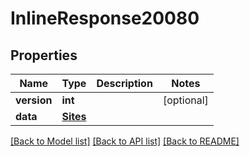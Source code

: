 # InlineResponse20080

## Properties
Name | Type | Description | Notes
------------ | ------------- | ------------- | -------------
**version** | **int** |  | [optional] 
**data** | [**Sites**](Sites.md) |  | 

[[Back to Model list]](../README.md#documentation-for-models) [[Back to API list]](../README.md#documentation-for-api-endpoints) [[Back to README]](../README.md)

